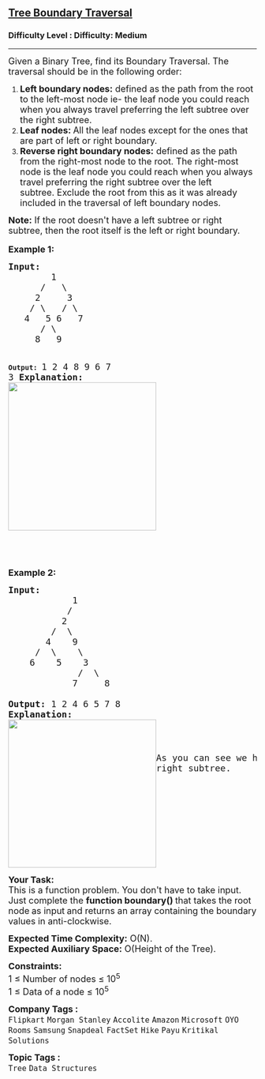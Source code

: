 <h2><a href="https://www.geeksforgeeks.org/problems/boundary-traversal-of-binary-tree/1?page=1&category=Tree&company=Amazon,Google&sortBy=submissions">Tree Boundary Traversal</a></h2><h3>Difficulty Level : Difficulty: Medium</h3><hr><div class="problems_problem_content__Xm_eO"><p><span style="font-size: 18px;">Given a Binary Tree, find its Boundary Traversal. The traversal should be in the following order:&nbsp;</span></p>
<ol>
<li><span style="font-size: 18px;"><strong>Left boundary nodes:</strong>&nbsp;defined as the path from the root to the left-most node&nbsp;</span><span style="font-size: 18px;">ie- the&nbsp;leaf node you could reach when you always travel preferring&nbsp;the left subtree over the&nbsp;right subtree.&nbsp;</span></li>
<li><span style="font-size: 18px;"><strong>Leaf nodes:&nbsp;</strong>All the leaf nodes except for the ones that are part of left or right boundary.</span></li>
<li><span style="font-size: 18px;"><strong>Reverse right boundary nodes:</strong>&nbsp;defined as the path from&nbsp;the right-most node to the&nbsp;root. The&nbsp;right-most node is&nbsp;the&nbsp;leaf node you could reach when you always travel preferring&nbsp;the right subtree over the&nbsp;left subtree.&nbsp;Exclude the root from this as it was already included in the traversal of left boundary nodes.</span></li>
</ol>
<p><span style="font-size: 18px;"><strong>Note:</strong> If the root doesn't have a left subtree or right subtree, then the root itself is the left&nbsp;or right boundary.&nbsp;</span><br><br><strong><span style="font-size: 18px;">Example 1:</span></strong></p>
<pre><strong><span style="font-size: 18px;">Input:
        </span></strong><span style="font-size: 18px;">1 
&nbsp;     /   \
&nbsp;    2     3</span><strong><span style="font-size: 18px;">&nbsp; 
&nbsp;   </span></strong><span style="font-size: 18px;">/ \   / \ 
&nbsp;  4   5 6   7
&nbsp;     / \
&nbsp;    8   9</span><strong><span style="font-size: 18px;">
   
Output: </span></strong><span style="font-size: 18px;">1 2 4 8 9 6 7 3</span><strong><span style="font-size: 18px;">
Explanation:
</span></strong><span style="font-size: 18px;"><strong><img style="height: 300px; width: 300px;" src="https://media.geeksforgeeks.org/wp-content/uploads/20211103204119/graph4-300x300.png" alt=""></strong></span>

</pre>
<p>&nbsp;</p>
<p><strong><span style="font-size: 18px;">Example 2:</span></strong></p>
<pre><strong><span style="font-size: 18px;">Input:</span></strong>
<span style="font-size: 18px;">            1
           /
          2
        /  \
       4    9
     /  \    \
    6    5    3
             /  \
            7     8
</span><strong><span style="font-size: 18px;">
Output: </span></strong><span style="font-size: 18px;">1 2 4 6 5 7 8
<strong>Explanation:
</strong><a href="https://contribute.geeksforgeeks.org/wp-content/uploads/boundary.png"><img style="float: left; height: 300px; width: 300px;" src="https://media.geeksforgeeks.org/wp-content/uploads/20211103204646/graph1-300x300.png" alt=""></a>
</span>













<span style="font-size: 18px;">As you can see we have not taken the right subtree. </span></pre>
<p><strong><span style="font-size: 18px;">Y</span></strong><strong><span style="font-size: 18px;">our Task:</span></strong><br><span style="font-size: 18px;">This is a function problem. You don't have to take input. Just complete the <strong>function boundary()&nbsp;</strong>that takes the root node<strong>&nbsp;</strong>as input<strong>&nbsp;</strong>and returns an array containing&nbsp;the boundary values in anti-clockwise.</span></p>
<p><span style="font-size: 18px;"><strong>Expected Time Complexity:</strong> O(N).&nbsp;<br><strong>Expected Auxiliary Space:</strong> O(Height of the Tree).</span></p>
<p><span style="font-size: 18px;"><strong>Constraints:</strong></span><br><span style="font-size: 18px;">1 ≤ Number of nodes ≤ 10<sup>5</sup></span><br><span style="font-size: 18px;">1 ≤ Data of a node ≤ 10<sup>5</sup></span></p></div><p><span style=font-size:18px><strong>Company Tags : </strong><br><code>Flipkart</code>&nbsp;<code>Morgan Stanley</code>&nbsp;<code>Accolite</code>&nbsp;<code>Amazon</code>&nbsp;<code>Microsoft</code>&nbsp;<code>OYO Rooms</code>&nbsp;<code>Samsung</code>&nbsp;<code>Snapdeal</code>&nbsp;<code>FactSet</code>&nbsp;<code>Hike</code>&nbsp;<code>Payu</code>&nbsp;<code>Kritikal Solutions</code>&nbsp;<br><p><span style=font-size:18px><strong>Topic Tags : </strong><br><code>Tree</code>&nbsp;<code>Data Structures</code>&nbsp;
